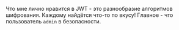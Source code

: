 Что мне лично нравится в JWT - это разнообразие алгоритмов шифрования. Каждому найдётся что-то по вкусу! Главное - что пользователь `admin` в безопасности.